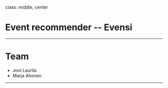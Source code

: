 class: middle, center

# Event recommender -- Evensi

---

# Team

- Joni Laurila
- Marja Ahonen

---
